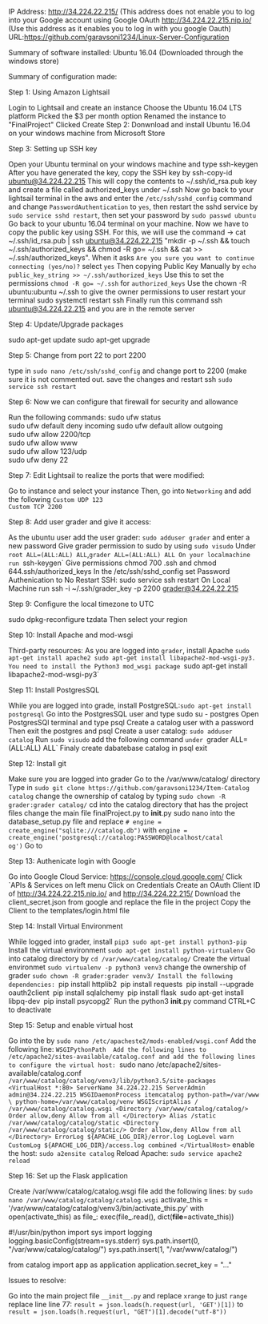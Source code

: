 
IP Address:
http://34.224.22.215/ (This address does not enable you to log into your Google account using Google OAuth 
http://34.224.22.215.nip.io/ (Use this address as it enables you to log in with you
google Oauth)
URL:https://github.com/garavsoni1234/Linux-Server-Configuration

Summary of software installed:
Ubuntu 16.04 (Downloaded through the windows store)



Summary of configuration made:

Step 1: Using Amazon Lightsail

Login to Lightsail and create an instance
Choose the Ubuntu 16.04 LTS platform
Picked the $3 per month option
Renamed the instance to "FinalProject"
Clicked Create
Step 2: Donwnload and install Ubuntu 16.04 on your windows machine from Microsoft Store

Step 3: Setting up SSH key

Open your Ubuntu terminal on your windows machine and type ssh-keygen
After you have generated the key, copy the SSH key by ssh-copy-id ubuntu@34.224.22.215 This will copy the contents to ~/.ssh/id_rsa.pub key and create a file called authorized_keys under ~/.ssh
Now go back to your lightsail terminal in the aws and enter the `/etc/ssh/sshd_config` command and change `PasswordAuthentication` to `yes`, then restart the sshd service by `sudo service sshd restart`, then set your password by `sudo passwd ubuntu`
Go back to your ubuntu 16.04 terminal on your machine. Now we have to copy the public key using SSH. For this, we will use the command -> cat ~/.ssh/id_rsa.pub | ssh ubuntu@34.224.22.215 "mkdir -p ~/.ssh && touch ~/.ssh/authorized_keys && chmod -R go= ~/.ssh && cat >> ~/.ssh/authorized_keys". When it asks `Are you sure you want to continue connecting (yes/no)?` select `yes`
Then copying Public Key Manually by `echo public_key_string >> ~/.ssh/authorized_keys`
Use this to set the permissions `chmod -R go= ~/.ssh` for `authorized_keys`
Use the chown -R ubuntu:ubuntu ~/.ssh to give the owner permissions to user
restart your terminal sudo systemctl restart ssh
Finally run this command ssh ubuntu@34.224.22.215 and you are in the remote server

Step 4: Update/Upgrade packages

sudo apt-get update
sudo apt-get upgrade

Step 5: Change from port 22 to port 2200

type in `sudo nano /etc/ssh/sshd_config`
and change port to 2200 (make sure it is not commented out.
save the changes and restart ssh `sudo service ssh restart`

Step 6: Now we can configure that firewall for security and allowance

Run the following commands:
sudo ufw status                 
sudo ufw default deny incoming 
sudo ufw default allow outgoing  
sudo ufw allow 2200/tcp          
sudo ufw allow www               
sudo ufw allow 123/udp           
sudo ufw deny 22 

Step 7: Edit Lightsail to realize the ports that were modified:

Go to instance and select your instance
Then, go into `Networking` and add the following 
		`Custom UDP 123`	
		`Custom TCP 2200`

Step 8: Add user grader and give it access:

As the ubuntu user add the user grader: `sudo adduser grader` and enter a new password
Give grader permission to sudo by using `sudo visudo`
Under `root ALL=(ALL:ALL) ALL`,`grader ALL=(ALL:ALL) ALL
On your localmachine run `ssh-keygen`
Give permissions chmod 700 .ssh and chmod 644.ssh/authorized_keys
In the /etc/ssh/sshd_config set Password Authenication to No
Restart SSH: sudo service ssh restart
On Local Machine run ssh -i ~/.ssh/grader_key -p 2200 grader@34.224.22.215

Step 9: Configure the local timezone to UTC

sudo dpkg-reconfigure tzdata
Then select your region

Step 10: Install Apache and mod-wsgi

Third-party resources:
As you are logged into `grader`, install Apache `sudo apt-get install apache2
sudo apt-get install libapache2-mod-wsgi-py3.
You need to install the Python3 mod_wsgi package `sudo apt-get install libapache2-mod-wsgi-py3`

Step 11: Install PostgresSQL

While you are logged into grade, install PostgreSQL:`sudo apt-get install postgresql`
Go into the PostgresSQL user and type sudo su - postgres
Open PostgresSQl terminal and type psql
Create a catalog user with a password
Then exit the postgres and psql
Create a user catalog: `sudo adduser catalog`
Run `sudo visudo`
add the following command `under `grader  ALL=(ALL:ALL) ALL`
Finaly create dabatebase catalog in psql
exit

Step 12: Install git

Make sure you are logged into grader
Go to the /var/www/catalog/ directory 
Type in `sudo git clone https://github.com/garavsoni1234/Item-Catalog catalog`
change the ownership of catalog by typing `sudo chown -R grader:grader catalog/`
cd into the catalog directory that has the project files
change the main file finalProject.py to __init__.py
sudo nano into the database_setup.py file and replace 
		`# engine = create_engine("sqlite:///catalog.db")` 			with
		`engine = 			create_engine('postgresql://catalog:PASSWORD@localhost/catal		og')`
Go to

Step 13: Authenicate login with Google

Go into Google Cloud Service: https://console.cloud.google.com/
Click `APIs & Services on left menu
Click on Credentials 
Create an OAuth Client ID of http://34.224.22.215.nip.io/ and http://34.224.22.215/
Download the client_secret.json from google and replace the file in the project
Copy the Client to the templates/login.html file 

Step 14: Install Virtual Environment

While logged into grader, install `pip3 sudo apt-get install python3-pip`
Install the virtual environment `sudo apt-get install python-virtualenv`
Go into catalog directory by `cd /var/www/catalog/catalog/`
Create the virtual environmet `sudo virtualenv -p python3 venv3`
change the ownership of grader `sudo chown -R grader:grader venv3/
Install the following dependencies:
		`pip install httplib2`
`pip install requests`
`pip install --upgrade oauth2client`
`pip install sqlalchemy`
`pip install flask`
`sudo apt-get install libpq-dev`
`pip install psycopg2`
Run the python3 __init__.py command
CTRL+C to deactivate

Step 15: Setup and enable virtual host

Go into the by `sudo nano /etc/apacheste2/mods-enabled/wsgi.conf`
		Add the following line:
		`WSGIPythonPath 
Add the following lines to /etc/apache2/sites-available/catalog.conf and add the following lines to configure the virtual host: `sudo nano /etc/apache2/sites-available/catalog.conf`
/var/www/catalog/catalog/venv3/lib/python3.5/site-packages`
`<VirtualHost *:80>
    ServerName 34.224.22.215
     ServerAdmin admin@34.224.22.215
    WSGIDaemonProcess itemcatalog python-path=/var/www \
        python-home=/var/www/catalog/venv
    WSGIScriptAlias / /var/www/catalog/catalog.wsgi
    <Directory /var/www/catalog/catalog/>
        Order allow,deny
          Allow from all
    </Directory>
    Alias /static /var/www/catalog/catalog/static
    <Directory /var/www/catalog/catalog/static/>
          Order allow,deny
          Allow from all
    </Directory>
    ErrorLog ${APACHE_LOG_DIR}/error.log
    LogLevel warn
    CustomLog ${APACHE_LOG_DIR}/access.log combined
</VirtualHost>`
enable the host: `sudo a2ensite catalog`
Reload Apache: `sudo service apache2 reload`

Step 16: Set up the Flask application

Create /var/www/catalog/catalog.wsgi file add the following lines: by `sudo nano /var/www/catalog/catalog/catalog.wsgi`
	activate_this = '/var/www/catalog/catalog/venv3/bin/activate_this.py'
with open(activate_this) as file_:
    exec(file_.read(), dict(__file__=activate_this))

#!/usr/bin/python
import sys
import logging
logging.basicConfig(stream=sys.stderr)
sys.path.insert(0, "/var/www/catalog/catalog/")
sys.path.insert(1, "/var/www/catalog/")

from catalog import app as application
application.secret_key = "..."

Issues to resolve:

Go into the main project file `__init__.py` and replace `xrange` to just `range`
replace line
line 77: `result = json.loads(h.request(url, 'GET')[1])` to 
`result = json.loads(h.request(url, "GET")[1].decode("utf-8"))`
